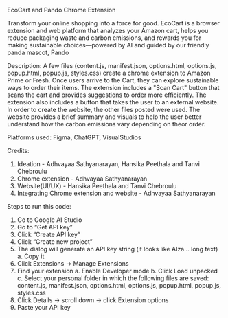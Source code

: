 EcoCart and Pando Chrome Extension

Transform your online shopping into a force for good. EcoCart is a browser extension and web platform that analyzes your Amazon cart, helps you reduce packaging waste and carbon emissions, and rewards you for making sustainable choices—powered by AI and guided by our friendly panda mascot, Pando

Description: A few files (content.js, manifest.json, options.html, options.js, popup.html, popup.js, styles.css) create a chrome extension to Amazon Prime or Fresh. Once users arrive to the Cart, they can explore sustainable ways to order their items. The extension includes a "Scan Cart" button that scans the cart and provides suggestions to order more efficiently. The extension also includes a button that takes the user to an external website. In order to create the website, the other files posted were used. The website provides a brief summary and visuals to help the user better understand how the carbon emissions vary depending on theor order.

Platforms used: Figma, ChatGPT, VisualStudios 

Credits:
1. Ideation - Adhvayaa Sathyanarayan, Hansika Peethala and Tanvi Chebroulu
2. Chrome extension - Adhvayaa Sathyanarayan
3. Website(UI/UX) - Hansika Peethala and Tanvi Chebroulu
4. Integrating Chrome extension and website - Adhvayaa Sathyanarayan

Steps to run this code:

1.	Go to Google AI Studio
2.	Go to “Get API key”
3.	Click “Create API key”
4.	Click “Create new project”
5.	The dialog will generate an API key string (it looks like AIza... long text)
      a. Copy it
6.	Click Extensions → Manage Extensions
7.	Find your extension
      a. Enable Developer mode
      b. Click Load unpacked
      c. Select your personal folder in which the following files are saved: content.js, manifest.json, options.html, options.js, popup.html, popup.js, styles.css
8.	Click Details → scroll down → click Extension options
9.	Paste your API key
